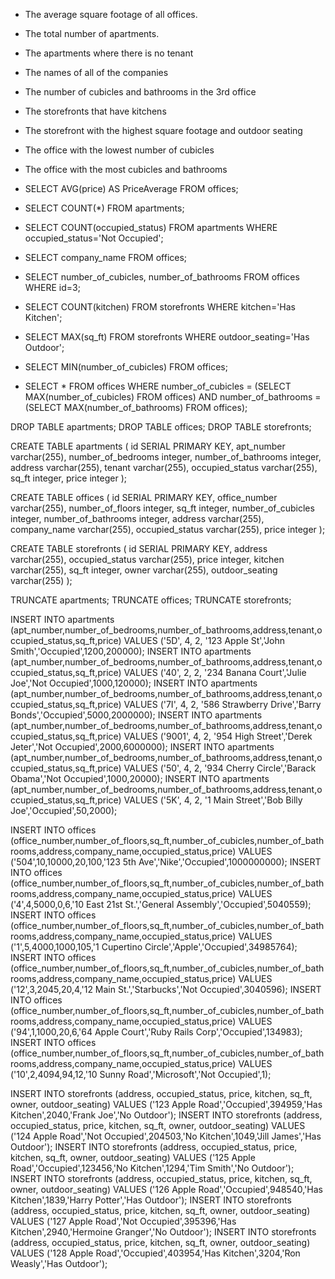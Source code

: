 - The average square footage of all offices.
- The total number of apartments.
- The apartments where there is no tenant
- The names of all of the companies
- The number of cubicles and bathrooms in the 3rd office
- The storefronts that have kitchens
- The storefront with the highest square footage and outdoor seating
- The office with the lowest number of cubicles
- The office with the most cubicles and bathrooms

- SELECT AVG(price) AS PriceAverage FROM offices;
- SELECT COUNT(*) FROM apartments;
- SELECT COUNT(occupied_status) FROM apartments WHERE occupied_status='Not Occupied';
- SELECT company_name FROM offices;
- SELECT number_of_cubicles, number_of_bathrooms FROM offices WHERE id=3;
- SELECT COUNT(kitchen) FROM storefronts WHERE kitchen='Has Kitchen';
- SELECT MAX(sq_ft) FROM storefronts WHERE outdoor_seating='Has Outdoor';
- SELECT MIN(number_of_cubicles) FROM offices;
- SELECT * FROM offices WHERE number_of_cubicles = (SELECT MAX(number_of_cubicles) FROM offices) AND number_of_bathrooms = (SELECT MAX(number_of_bathrooms) FROM offices);


DROP TABLE apartments;
DROP TABLE offices;
DROP TABLE storefronts;

CREATE TABLE apartments (
  id SERIAL PRIMARY KEY,
  apt_number varchar(255),
  number_of_bedrooms integer,
  number_of_bathrooms integer,
  address varchar(255),
  tenant varchar(255),
  occupied_status varchar(255),
  sq_ft integer,
  price integer
);

CREATE TABLE offices (
  id SERIAL PRIMARY KEY,
  office_number varchar(255),
  number_of_floors integer,
  sq_ft integer,
  number_of_cubicles integer,
  number_of_bathrooms integer,
  address varchar(255),
  company_name varchar(255),
  occupied_status varchar(255),
  price integer
);

CREATE TABLE storefronts (
  id SERIAL PRIMARY KEY,
  address varchar(255),
  occupied_status varchar(255),
  price integer,
  kitchen varchar(255),
  sq_ft integer,
  owner varchar(255),
  outdoor_seating varchar(255)
);


TRUNCATE apartments;
TRUNCATE offices;
TRUNCATE storefronts;

INSERT INTO apartments (apt_number,number_of_bedrooms,number_of_bathrooms,address,tenant,occupied_status,sq_ft,price) VALUES ('5D', 4, 2, '123 Apple St','John Smith','Occupied',1200,200000);
INSERT INTO apartments (apt_number,number_of_bedrooms,number_of_bathrooms,address,tenant,occupied_status,sq_ft,price) VALUES ('40', 2, 2, '234 Banana Court','Julie Joe','Not Occupied',1000,120000);
INSERT INTO apartments (apt_number,number_of_bedrooms,number_of_bathrooms,address,tenant,occupied_status,sq_ft,price) VALUES ('7I', 4, 2, '586 Strawberry Drive','Barry Bonds','Occupied',5000,2000000);
INSERT INTO apartments (apt_number,number_of_bedrooms,number_of_bathrooms,address,tenant,occupied_status,sq_ft,price) VALUES ('9001', 4, 2, '954 High Street','Derek Jeter','Not Occupied',2000,6000000);
INSERT INTO apartments (apt_number,number_of_bedrooms,number_of_bathrooms,address,tenant,occupied_status,sq_ft,price) VALUES ('50', 4, 2, '934 Cherry Circle','Barack Obama','Not Occupied',1000,20000);
INSERT INTO apartments (apt_number,number_of_bedrooms,number_of_bathrooms,address,tenant,occupied_status,sq_ft,price) VALUES ('5K', 4, 2, '1 Main Street','Bob Billy Joe','Occupied',50,2000);

INSERT INTO offices (office_number,number_of_floors,sq_ft,number_of_cubicles,number_of_bathrooms,address,company_name,occupied_status,price) VALUES ('504',10,10000,20,100,'123 5th Ave','Nike','Occupied',1000000000);
INSERT INTO offices (office_number,number_of_floors,sq_ft,number_of_cubicles,number_of_bathrooms,address,company_name,occupied_status,price) VALUES ('4',4,5000,0,6,'10 East 21st St.','General Assembly','Occupied',5040559);
INSERT INTO offices (office_number,number_of_floors,sq_ft,number_of_cubicles,number_of_bathrooms,address,company_name,occupied_status,price) VALUES ('1',5,4000,1000,105,'1 Cupertino Circle','Apple','Occupied',34985764);
INSERT INTO offices (office_number,number_of_floors,sq_ft,number_of_cubicles,number_of_bathrooms,address,company_name,occupied_status,price) VALUES ('12',3,2045,20,4,'12 Main St.','Starbucks','Not Occupied',3040596);
INSERT INTO offices (office_number,number_of_floors,sq_ft,number_of_cubicles,number_of_bathrooms,address,company_name,occupied_status,price) VALUES ('94',1,1000,20,6,'64 Apple Court','Ruby Rails Corp','Occupied',134983);
INSERT INTO offices (office_number,number_of_floors,sq_ft,number_of_cubicles,number_of_bathrooms,address,company_name,occupied_status,price) VALUES ('10',2,4094,94,12,'10 Sunny Road','Microsoft','Not Occupied',1);

INSERT INTO storefronts (address, occupied_status, price, kitchen, sq_ft, owner, outdoor_seating) VALUES ('123 Apple Road','Occupied',394959,'Has Kitchen',2040,'Frank Joe','No Outdoor');
INSERT INTO storefronts (address, occupied_status, price, kitchen, sq_ft, owner, outdoor_seating) VALUES ('124 Apple Road','Not Occupied',204503,'No Kitchen',1049,'Jill James','Has Outdoor');
INSERT INTO storefronts (address, occupied_status, price, kitchen, sq_ft, owner, outdoor_seating) VALUES ('125 Apple Road','Occupied',123456,'No Kitchen',1294,'Tim Smith','No Outdoor');
INSERT INTO storefronts (address, occupied_status, price, kitchen, sq_ft, owner, outdoor_seating) VALUES ('126 Apple Road','Occupied',948540,'Has Kitchen',1839,'Harry Potter','Has Outdoor');
INSERT INTO storefronts (address, occupied_status, price, kitchen, sq_ft, owner, outdoor_seating) VALUES ('127 Apple Road','Not Occupied',395396,'Has Kitchen',2940,'Hermoine Granger','No Outdoor');
INSERT INTO storefronts (address, occupied_status, price, kitchen, sq_ft, owner, outdoor_seating) VALUES ('128 Apple Road','Occupied',403954,'Has Kitchen',3204,'Ron Weasly','Has Outdoor');
